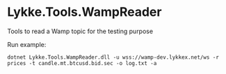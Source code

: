 # Lykke.Tools.WampReader
Tools to read a Wamp topic for the testing purpose

Run example:

```
dotnet Lykke.Tools.WampReader.dll -u wss://wamp-dev.lykkex.net/ws -r prices -t candle.mt.btcusd.bid.sec -o log.txt -a
```